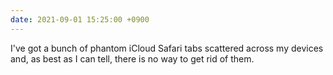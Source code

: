 ```yaml
---
date: 2021-09-01 15:25:00 +0900
---
```


I've got a bunch of phantom iCloud Safari tabs scattered across my devices and, as best as I can tell, there is no way to get rid of them.
